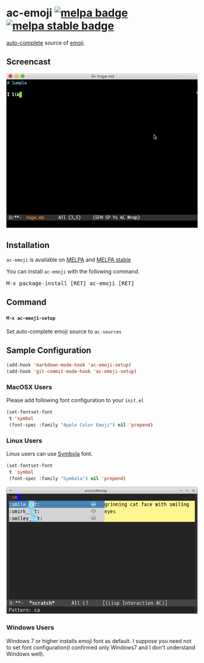 # ac-emoji [![melpa badge][melpa-badge]][melpa-link] [![melpa stable badge][melpa-stable-badge]][melpa-stable-link]

[auto-complete](https://github.com/auto-complete/auto-complete) source of [emoji](http://www.emoji-cheat-sheet.com/).


## Screencast

![ac-emoji](image/ac-emoji.gif)


## Installation

`ac-emoji` is available on [MELPA](http://melpa.org/) and [MELPA stable](http://stable.melpa.org/)

You can install `ac-emoji` with the following command.

<kbd>M-x package-install [RET] ac-emoji [RET]</kbd>

## Command

#### `M-x ac-emoji-setup`

Set auto-complete emoji source to `ac-sources`


## Sample Configuration

```lisp
(add-hook 'markdown-mode-hook 'ac-emoji-setup)
(add-hook 'git-commit-mode-hook 'ac-emoji-setup)
```

### MacOSX Users

Please add following font configuration to your `init.el`

```lisp
(set-fontset-font
 t 'symbol
 (font-spec :family "Apple Color Emoji") nil 'prepend)
```

### Linux Users

Linux users can use [Symbola](http://zhm.github.io/symbola/) font.

```lisp
(set-fontset-font
 t 'symbol
 (font-spec :family "Symbola") nil 'prepend)
```

![linux-ac-emoji](image/ac-emoji-linux.png)


### Windows Users

Windows 7 or higher installs emoji font as default. I suppose you need not to set font configuration(I confirmed only Windows7 and I don't understand Windows well).

[melpa-link]: http://melpa.org/#/ac-emoji
[melpa-stable-link]: http://stable.melpa.org/#/ac-emoji
[melpa-badge]: http://melpa.org/packages/ac-emoji-badge.svg
[melpa-stable-badge]: http://stable.melpa.org/packages/ac-emoji-badge.svg
